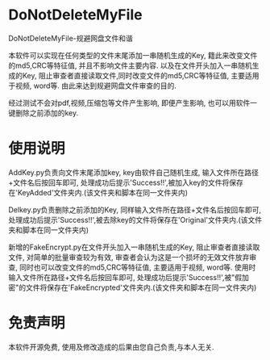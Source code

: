 # DoNotDeleteMyFile
DoNotDeleteMyFile-规避网盘文件和谐
 
 本软件可以实现在任何类型的文件末尾添加一串随机生成的Key, 籍此来改变文件的md5,CRC等特征值, 并且不影响文件主要内容.
 以及在文件开头加入一串随机生成的Key, 阻止审查者直接读取文件,同时改变文件的md5,CRC等特征值, 主要适用于视频, word等. 
 由此来达到规避网盘文件审查的目的.
 
 经过测试不会对pdf,视频,压缩包等文件产生影响, 即便产生影响, 也可以用软件一键删除之前添加的key.
 
 # 使用说明
 
 AddKey.py负责向文件末尾添加key, key由软件自己随机生成, 输入文件所在路径+文件名后按回车即可, 处理成功后提示'Success!!',被加入key的文件将保存在'KeyAdded'文件夹内.(该文件夹和脚本在同一文件夹内)
 
 Delkey.py负责删除之前添加的Key, 同样输入文件所在路径+文件名后按回车即可, 处理成功后提示'Success!!',被去除key的文件将保存在'Original'文件夹内.(该文件夹和脚本在同一文件夹内)
 
 新增的FakeEncrypt.py在文件开头加入一串随机生成的Key, 阻止审查者直接读取文件, 对简单的批量审查较为有效, 审查者会认为这是一个损坏的无效文件放弃审查, 同时也可以改变文件的md5,CRC等特征值, 主要适用于视频, word等. 使用时输入文件所在路径+文件名后按回车即可, 处理成功后提示'Success!!',被"假加密"的文件将保存在'FakeEncrypted'文件夹内.(该文件夹和脚本在同一文件夹内)
 
 # 免责声明
 
 本软件开源免费, 使用及修改造成的后果由您自己负责,与本人无关.
